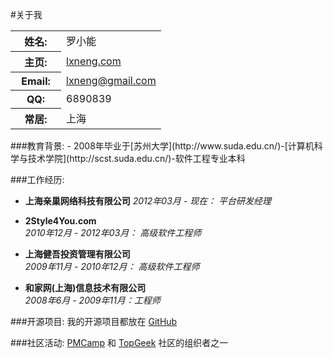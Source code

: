 #关于我
<table>
	<tr>
        <th width="65">姓名:</th>
        <td>罗小能</td>
    </tr>
    <tr>
        <th>主页:</th>
        <td><a href="http://lxneng.com/">lxneng.com</a></td>
    </tr>
	<tr>
        <th>Email:</th>
        <td><a href="mailto:lxneng@gmail.com">lxneng@gmail.com</a></td>
    </tr>
    <tr>
        <th>QQ:</th>
        <td>6890839</td>
    </tr>
    <tr>
        <th>常居:</th>
        <td>上海</td>
    </tr>
</table>
###教育背景:
- 2008年毕业于[苏州大学](http://www.suda.edu.cn/)-[计算机科学与技术学院](http://scst.suda.edu.cn/)-软件工程专业本科

###工作经历:
- **上海亲巢网络科技有限公司**
*2012年03月 - 现在： 平台研发经理*

- **2Style4You.com**  
*2010年12月 - 2012年03月： 高级软件工程师*

- **上海健吾投资管理有限公司**  
*2009年11月 - 2010年12月： 高级软件工程师* 

- **和家网(上海)信息技术有限公司**  
*2008年6月 - 2009年11月：工程师*

###开源项目:
我的开源项目都放在 [GitHub](https://github.com/lxneng)

###社区活动:
[PMCamp](http://pmcamp.org) 和 [TopGeek](http://topgeek.org) 社区的组织者之一
